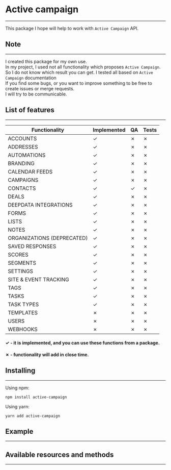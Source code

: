 # Active campaign
* * *

This package I hope will help to work with `Active Campaign` API.

## Note
* * *

I created this package for my own use. \
In my project, I used not all functionality which proposes `Active Campaign`. \
So I do not know which result you can get. I tested all based on `Active Campaign` documentation \
If you find some bugs, or you want to improve something to be free to create issues or merge requests. \
I will try to be communicable.


## List of features
* * *
| Functionality              | Implemented |   QA    |  Tests  |
| -------------------------- | ----------- | ------- | ------- |
| ACCOUNTS                   |   &check;   | &cross; | &cross; |
| ADDRESSES                  |   &check;   | &cross; | &cross; |
| AUTOMATIONS                |   &check;   | &cross; | &cross; |
| BRANDING                   |   &check;   | &cross; | &cross; |
| CALENDAR FEEDS             |   &check;   | &cross; | &cross; |
| CAMPAIGNS                  |   &check;   | &cross; | &cross; |
| CONTACTS                   |   &check;   | &check; | &cross; |
| DEALS                      |   &check;   | &cross; | &cross; |
| DEEPDATA INTEGRATIONS      |   &check;   | &cross; | &cross; |
| FORMS                      |   &check;   | &cross; | &cross; |
| LISTS                      |   &check;   | &cross; | &cross; |
| NOTES                      |   &check;   | &cross; | &cross; |
| ORGANIZATIONS (DEPRECATED) |   &check;   | &cross; | &cross; |
| SAVED RESPONSES            |   &check;   | &cross; | &cross; |
| SCORES                     |   &check;   | &cross; | &cross; |
| SEGMENTS                   |   &check;   | &cross; | &cross; |
| SETTINGS                   |   &check;   | &cross; | &cross; |
| SITE & EVENT TRACKING      |   &check;   | &cross; | &cross; |
| TAGS                       |   &check;   | &cross; | &cross; |
| TASKS                      |   &check;   | &cross; | &cross; |
| TASK TYPES                 |   &check;   | &cross; | &cross; |
| TEMPLATES                  |   &cross;   | &cross; | &cross; |
| USERS                      |   &cross;   | &cross; | &cross; |
| WEBHOOKS                   |   &cross;   | &cross; | &cross; |

#### &check; - it is implemented, and you can use these functions from a package. 
#### &cross; - functionality will add in close time.  

## Installing
* * *

Using npm:
    
    npm install active-campaign


Using yarn:

    yarn add active-campaign

## Example
* * *

## Available resources and methods
***